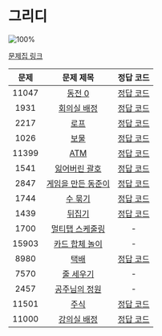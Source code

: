 # 그리디

![100%](https://progress-bar.dev/12/?scale=16&title=progress&width=500&color=babaca&suffix=/16)

[문제집 링크](https://www.acmicpc.net/workbook/view/7320)

| 문제 | 문제 제목 | 정답 코드 |
| :--: | :--: | :--: |
| 11047 | [동전 0](https://www.acmicpc.net/problem/11047) | [정답 코드](../0x11/solutions/11047.cpp) |
| 1931 | [회의실 배정](https://www.acmicpc.net/problem/1931) | [정답 코드](../0x11/solutions/1931.cpp) |
| 2217 | [로프](https://www.acmicpc.net/problem/2217) | [정답 코드](../0x11/solutions/2217.cpp) |
| 1026 | [보물](https://www.acmicpc.net/problem/1026) | [정답 코드](../0x11/solutions/1026.cpp) |
| 11399 | [ATM](https://www.acmicpc.net/problem/11399) | [정답 코드](../0x11/solutions/11399.cpp) |
| 1541 | [잃어버린 괄호](https://www.acmicpc.net/problem/1541) | [정답 코드](../0x11/solutions/1541.cpp) |
| 2847 | [게임을 만든 동준이](https://www.acmicpc.net/problem/2847) | [정답 코드](../0x11/solutions/2847.cpp) |
| 1744 | [수 묶기](https://www.acmicpc.net/problem/1744) | [정답 코드](../0x11/solutions/1744.cpp) |
| 1439 | [뒤집기](https://www.acmicpc.net/problem/1439) | [정답 코드](../0x11/solutions/1439.cpp) |
| 1700 | [멀티탭 스케줄링](https://www.acmicpc.net/problem/1700) | - |
| 15903 | [카드 합체 놀이](https://www.acmicpc.net/problem/15903) | - |
| 8980 | [택배](https://www.acmicpc.net/problem/8980) | [정답 코드](../0x11/solutions/8980.cpp) |
| 7570 | [줄 세우기](https://www.acmicpc.net/problem/7570) | - |
| 2457 | [공주님의 정원](https://www.acmicpc.net/problem/2457) | - |
| 11501 | [주식](https://www.acmicpc.net/problem/11501) | [정답 코드](../0x11/solutions/11501.cpp) |
| 11000 | [강의실 배정](https://www.acmicpc.net/problem/11000) | [정답 코드](../0x11/solutions/11000.cpp) |
